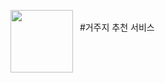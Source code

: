 <img src="https://github.com/user-attachments/assets/f521acdb-4507-4aee-8abd-ac88f80318bb" width="100" height="100" align='left'><br>   #거주지 추천 서비스
